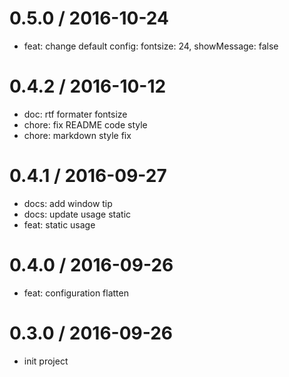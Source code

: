 
0.5.0 / 2016-10-24
==================

  * feat: change default config: fontsize: 24, showMessage: false

0.4.2 / 2016-10-12
==================

  * doc: rtf formater fontsize
  * chore: fix README code style
  * chore: markdown style fix

0.4.1 / 2016-09-27
==================

  * docs: add window tip
  * docs: update usage static
  * feat: static usage

0.4.0 / 2016-09-26
==================

  * feat: configuration flatten

0.3.0 / 2016-09-26
==================

  * init project


